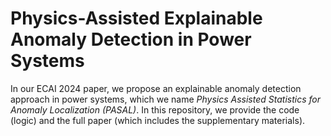 # Physics-Assisted Explainable Anomaly Detection in Power Systems
In our ECAI 2024 paper, we propose an explainable anomaly detection approach in power systems, which we name *Physics Assisted Statistics for Anomaly Localization (PASAL)*.
In this repository, we provide the code (logic) and the full paper (which includes the supplementary materials).
